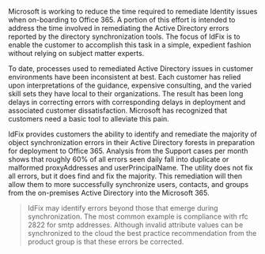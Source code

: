 Microsoft is working to reduce the time required to remediate Identity issues when on-boarding to Office 365.  A portion of this effort is intended to address the time involved in remediating the Active Directory errors reported by the directory synchronization tools.  The focus of IdFix is to enable the customer to accomplish this task in a simple, expedient fashion without relying on subject matter experts. 

To date, processes used to remediated Active Directory issues in customer environments have been inconsistent at best.  Each customer has relied upon interpretations of the guidance, expensive consulting, and the varied skill sets they have local to their organizations.  The result has been long delays in correcting errors with corresponding delays in deployment and associated customer dissatisfaction.  Microsoft has recognized that customers need a basic tool to alleviate this pain.

IdFix provides customers the ability to identify and remediate the majority of object synchronization errors in their Active Directory forests in preparation for deployment to Office 365.  Analysis from the Support cases per month shows that roughly 60% of all errors seen daily fall into duplicate or malformed proxyAddresses and userPrincipalName.  The utility does not fix all errors, but it does find and fix the majority.  This remediation will then allow them to more successfully synchronize users, contacts, and groups from the on-premises Active Directory into the Microsoft 365.

> IdFix may identify errors beyond those that emerge during synchronization.  The most common example is compliance with rfc 2822 for smtp addresses.   Although invalid attribute values can be synchronized to the cloud the best practice recommendation from the product group is that these errors be corrected.
